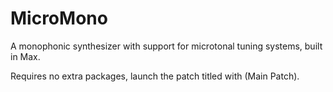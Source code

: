 # MicroMono

A monophonic synthesizer with support for microtonal tuning systems, built in Max.

Requires no extra packages, launch the patch titled with (Main Patch).
